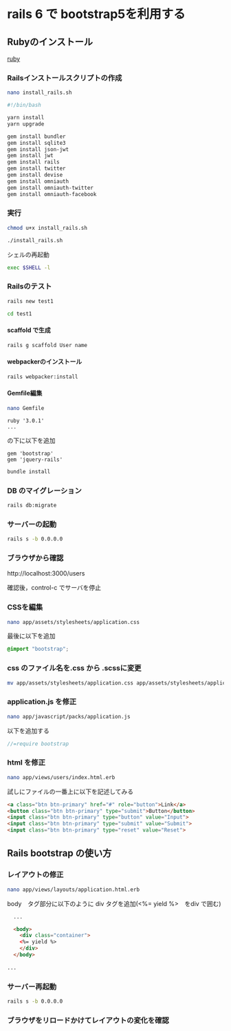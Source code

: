 # rails 6 で bootstrap5を利用する


## Rubyのインストール

[ruby](./ruby.md)



### Railsインストールスクリプトの作成

```bash
nano install_rails.sh
```

```bash
#!/bin/bash

yarn install
yarn upgrade

gem install bundler
gem install sqlite3
gem install json-jwt
gem install jwt
gem install rails
gem install twitter
gem install devise
gem install omniauth
gem install omniauth-twitter
gem install omniauth-facebook
```

### 実行

```bash
chmod u+x install_rails.sh

./install_rails.sh
```

シェルの再起動

```bash
exec $SHELL -l
```


### Railsのテスト

```bash
rails new test1

cd test1
```

#### scaffold で生成

```bash
rails g scaffold User name
```

#### webpackerのインストール

```bash
rails webpacker:install
```

#### Gemfile編集

```bash
nano Gemfile
```

```
ruby '3.0.1'
...

```

の下に以下を追加


```
gem 'bootstrap'
gem 'jquery-rails'

```

```bash
bundle install
```

### DB のマイグレーション

```bash
rails db:migrate
```

### サーバーの起動

```bash
rails s -b 0.0.0.0
```


### ブラウザから確認

http://localhost:3000/users

確認後，control-c でサーバを停止


### CSSを編集

```bash
nano app/assets/stylesheets/application.css
```

最後に以下を追加

```css
@import "bootstrap"; 
```

### css のファイル名を.css から .scssに変更

```bash
mv app/assets/stylesheets/application.css app/assets/stylesheets/application.scss
```

### application.js を修正

```bash
nano app/javascript/packs/application.js
```

以下を追加する

```javascript
//=require bootstrap
```

### html を修正

```bash
nano app/views/users/index.html.erb
```

試しにファイルの一番上に以下を記述してみる

```html
<a class="btn btn-primary" href="#" role="button">Link</a>
<button class="btn btn-primary" type="submit">Button</button>
<input class="btn btn-primary" type="button" value="Input">
<input class="btn btn-primary" type="submit" value="Submit">
<input class="btn btn-primary" type="reset" value="Reset">
```


## Rails bootstrap の使い方

### レイアウトの修正

```bash
nano app/views/layouts/application.html.erb
```


body　タグ部分に以下のように div タグを追加(<%= yield %>　をdiv で囲む)

```html
  ...

  <body>
    <div class="container">
    <%= yield %>
    </div>
  </body>
  
...
```

### サーバー再起動


```bash
rails s -b 0.0.0.0
```


###  ブラウザをリロードかけてレイアウトの変化を確認







